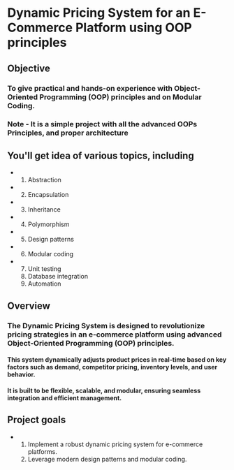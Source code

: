 # Dynamic Pricing System for an E-Commerce Platform using OOP principles

## Objective
### To give practical and hands-on experience with Object-Oriented Programming (OOP) principles and on Modular Coding.  

### Note - It is a simple project with all the advanced OOPs Principles, and proper architecture 

## You'll get idea of various topics, including 
* 1. Abstraction
* 2. Encapsulation
* 3. Inheritance
* 4. Polymorphism
* 5. Design patterns
* 6. Modular coding
* 7. Unit testing
  8. Database integration
  9. Automation 

## Overview
### The Dynamic Pricing System is designed to revolutionize pricing strategies in an e-commerce platform using advanced Object-Oriented Programming (OOP) principles. 

#### This system dynamically adjusts product prices in real-time based on key factors such as demand, competitor pricing, inventory levels, and user behavior. 

#### It is built to be flexible, scalable, and modular, ensuring seamless integration and efficient management.

## Project goals
* 1. Implement a robust dynamic pricing system for e-commerce platforms.
  2. Leverage modern design patterns and modular coding.
